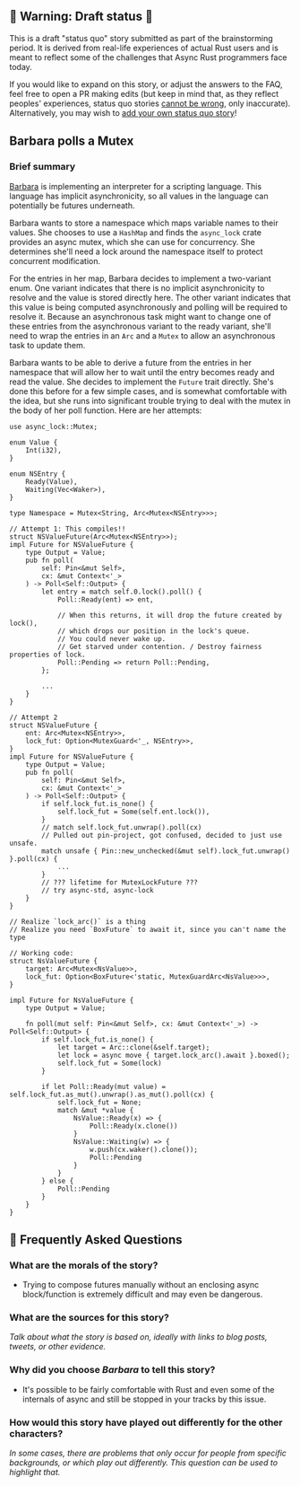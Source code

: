 ## 🚧 Warning: Draft status 🚧

This is a draft "status quo" story submitted as part of the brainstorming period. It is derived from real-life experiences of actual Rust users and is meant to reflect some of the challenges that Async Rust programmers face today. 

If you would like to expand on this story, or adjust the answers to the FAQ, feel free to open a PR making edits (but keep in mind that, as they reflect peoples' experiences, status quo stories [cannot be wrong], only inaccurate). Alternatively, you may wish to [add your own status quo story][htvsq]!

## Barbara polls a Mutex

### Brief summary

[Barbara] is implementing an interpreter for a scripting language. This
language has implicit asynchronicity, so all values in the language can
potentially be futures underneath.

Barbara wants to store a namespace which maps variable names to their values. She
chooses to use a `HashMap` and finds the `async_lock` crate provides an async
mutex, which she can use for concurrency. She determines she'll need a lock
around the namespace itself to protect concurrent modification.

For the entries in her map, Barbara decides to implement a two-variant enum. One
variant indicates that there is no implicit asynchronicity to resolve and the
value is stored directly here. The other variant indicates that this value is
being computed asynchronously and polling will be required to resolve it.
Because an asynchronous task might want to change one of these entries from the
asynchronous variant to the ready variant, she'll need to wrap the entries in
an `Arc` and a `Mutex` to allow an asynchronous task to update them.

Barbara wants to be able to derive a future from the entries in her namespace
that will allow her to wait until the entry becomes ready and read the value.
She decides to implement the `Future` trait directly. She's done this before
for a few simple cases, and is somewhat comfortable with the idea, but she runs
into significant trouble trying to deal with the mutex in the body of her poll
function. Here are her attempts:

```rust=
use async_lock::Mutex;

enum Value {
    Int(i32),
}

enum NSEntry {
    Ready(Value),
    Waiting(Vec<Waker>),
}

type Namespace = Mutex<String, Arc<Mutex<NSEntry>>>;

// Attempt 1: This compiles!!
struct NSValueFuture(Arc<Mutex<NSEntry>>);
impl Future for NSValueFuture {
    type Output = Value;
    pub fn poll(
        self: Pin<&mut Self>, 
        cx: &mut Context<'_>
    ) -> Poll<Self::Output> {
        let entry = match self.0.lock().poll() {
            Poll::Ready(ent) => ent,

            // When this returns, it will drop the future created by lock(),
            // which drops our position in the lock's queue.
            // You could never wake up.
            // Get starved under contention. / Destroy fairness properties of lock.
            Poll::Pending => return Poll::Pending,
        };

        ...
    }
}

// Attempt 2
struct NSValueFuture {
    ent: Arc<Mutex<NSEntry>>,
    lock_fut: Option<MutexGuard<'_, NSEntry>>,
}
impl Future for NSValueFuture {
    type Output = Value;
    pub fn poll(
        self: Pin<&mut Self>, 
        cx: &mut Context<'_>
    ) -> Poll<Self::Output> {
        if self.lock_fut.is_none() {
            self.lock_fut = Some(self.ent.lock()),
        }
        // match self.lock_fut.unwrap().poll(cx)
        // Pulled out pin-project, got confused, decided to just use unsafe.
        match unsafe { Pin::new_unchecked(&mut self).lock_fut.unwrap() }.poll(cx) {
            ...
        }
        // ??? lifetime for MutexLockFuture ???
        // try async-std, async-lock
    }
}

// Realize `lock_arc()` is a thing
// Realize you need `BoxFuture` to await it, since you can't name the type

// Working code:
struct NsValueFuture {
    target: Arc<Mutex<NsValue>>,
    lock_fut: Option<BoxFuture<'static, MutexGuardArc<NsValue>>>,
}

impl Future for NsValueFuture {
    type Output = Value;

    fn poll(mut self: Pin<&mut Self>, cx: &mut Context<'_>) -> Poll<Self::Output> {
        if self.lock_fut.is_none() {
            let target = Arc::clone(&self.target);
            let lock = async move { target.lock_arc().await }.boxed();
            self.lock_fut = Some(lock)
        }

        if let Poll::Ready(mut value) = self.lock_fut.as_mut().unwrap().as_mut().poll(cx) {
            self.lock_fut = None;
            match &mut *value {
                NsValue::Ready(x) => {
                    Poll::Ready(x.clone())
                }
                NsValue::Waiting(w) => {
                    w.push(cx.waker().clone());
                    Poll::Pending
                }
            }
        } else {
            Poll::Pending
        }
    }
}
```

## 🤔 Frequently Asked Questions

### **What are the morals of the story?**
* Trying to compose futures manually without an enclosing async block/function
is extremely difficult and may even be dangerous.

### **What are the sources for this story?**
*Talk about what the story is based on, ideally with links to blog posts, tweets, or other evidence.*

### **Why did you choose *Barbara* to tell this story?**
* It's possible to be fairly comfortable with Rust and even some of the
internals of async and still be stopped in your tracks by this issue.

### **How would this story have played out differently for the other characters?**
*In some cases, there are problems that only occur for people from specific backgrounds, or which play out differently. This question can be used to highlight that.*

[status quo stories]: ../status_quo.md
[Barbara]: ../../characters/barbara.md
[htvsq]: ../../how_to_vision/status_quo.md
[cannot be wrong]: ../../how_to_vision/comment.md#comment-to-understand-or-improve-not-to-negate-or-dissuade
